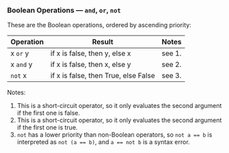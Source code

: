 ### Boolean Operations — `and`, `or`, `not`

These are the Boolean operations, ordered by ascending priority:

| Operation | Result | Notes |
| --- | --- | --- |
| x `or` y    | if x is false, then y, else x | see 1. |
| x `and` y | if x is false, then x, else y | see 2. |
| `not` x | if x is false, then True, else False | see 3. |

Notes:
1. This is a short-circuit operator, 
so it only evaluates the second argument if the first one is false.
2. This is a short-circuit operator, 
so it only evaluates the second argument if the first one is true.
3. `not` has a lower priority than non-Boolean operators, 
so `not a == b` is interpreted as `not (a == b)`, 
and `a == not b` is a syntax error.
